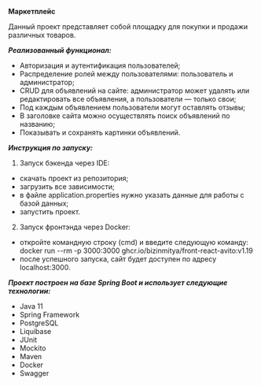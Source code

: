**Маркетплейс**

Данный проект представляет собой площадку для покупки и продажи различных товаров.

_**Реализованный функционал:**_
- Авторизация и аутентификация пользователей;
- Распределение ролей между пользователями: пользователь и администратор;
- CRUD для объявлений на сайте: администратор может удалять или редактировать все объявления, а пользователи — только свои;
- Под каждым объявлением пользователи могут оставлять отзывы;
- В заголовке сайта можно осуществлять поиск объявлений по названию;
- Показывать и сохранять картинки объявлений.

_**Инструкция по запуску:**_
1. Запуск бэкенда через IDE:
- скачать проект из репозитория;
- загрузить все зависимости;
- в файле application.properties нужно указать данные для работы с базой данных;
- запустить проект.
2. Запуск фронтэнда через Docker:
- откройте командную строку (cmd) и введите следующую команду:
  docker run --rm -p 3000:3000 ghcr.io/bizinmitya/front-react-avito:v1.19
- после успешного запуска, сайт будет доступен по адресу localhost:3000.

**_Проект построен на базе Spring Boot и использует следующие технологии:_**
- Java 11
- Spring Framework
- PostgreSQL
- Liquibase
- JUnit
- Mockito
- Maven
- Docker
- Swagger
